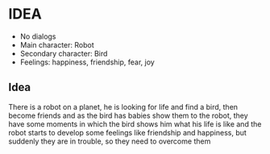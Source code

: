 # IDEA

-   No dialogs
-   Main character: Robot
-   Secondary character: Bird
-   Feelings: happiness, friendship, fear, joy

## Idea

There is a robot on a planet, he is looking for life and
find a bird, then become friends and as the bird has
babies show them to the robot, they have some moments in which the bird shows him what his life is like and the robot starts to develop some feelings like friendship and happiness, but
suddenly they are in trouble, so they need to overcome them
